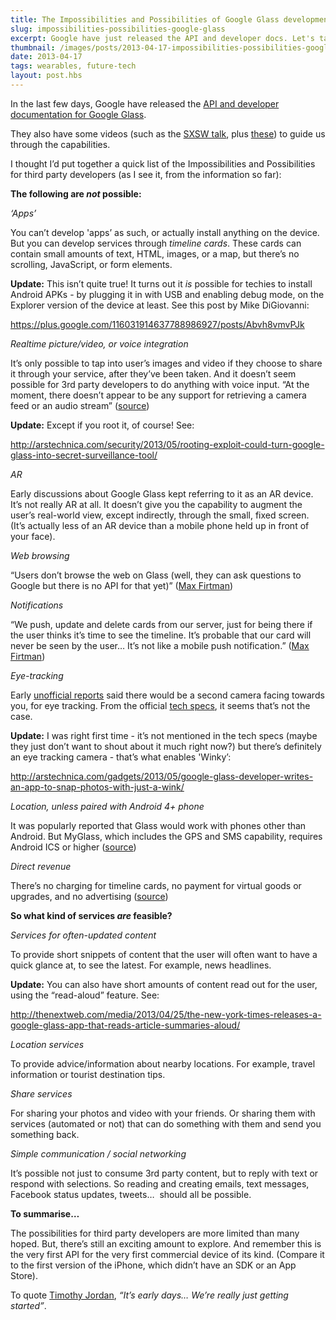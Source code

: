 ```yaml
---
title: The Impossibilities and Possibilities of Google Glass development
slug: impossibilities-possibilities-google-glass
excerpt: Google have just released the API and developer docs. Let's take a look at what we can do with it...
thumbnail: /images/posts/2013-04-17-impossibilities-possibilities-google-glass/thumb-google-glass.jpg
date: 2013-04-17
tags: wearables, future-tech
layout: post.hbs
---
```


In the last few days, Google have released the [API and developer
documentation for Google Glass](https://developers.google.com/glass/).

They also have some videos (such as the [SXSW
talk](http://youtu.be/JpWmGX55a40), plus
[these](https://developers.google.com/glass/about)) to guide us through
the capabilities.

I thought I’d put together a quick list of the Impossibilities and
Possibilities for third party developers (as I see it, from the
information so far):

**The following are *not* possible:**

_‘Apps’_

You can’t develop 'apps’ as such, or actually install anything on the
device. But you can develop services through _timeline cards_. These
cards can contain small amounts of text, HTML, images, or a map, but
there’s no scrolling, JavaScript, or form elements.

**Update:** This isn’t quite true! It turns out it _is_ possible for
techies to install Android APKs - by plugging it in with USB and
enabling debug mode, on the Explorer version of the device at
least. See this post by Mike DiGiovanni:

<https://plus.google.com/116031914637788986927/posts/Abvh8vmvPJk>

_Realtime picture/video, or voice integration_

It’s only possible to tap into user’s images and video if they
choose to share it through your service, after they’ve been taken. And
it doesn’t seem possible for 3rd party developers to do anything with
voice input. “At the moment, there doesn’t appear to be any support for
retrieving a camera feed or an audio stream”
([source](http://www.zdnet.com/google-publishes-glass-mirror-api-preview-for-developers-7000014049/))

**Update:** Except if you root it, of course! See:

<http://arstechnica.com/security/2013/05/rooting-exploit-could-turn-google-glass-into-secret-surveillance-tool/>

_AR_

Early discussions about Google Glass kept referring to it as an AR
device. It’s not really AR at all. It doesn’t give you the capability to
augment the user’s real-world view, except indirectly, through the
small, fixed screen. (It’s actually less of an AR device than a mobile
phone held up in front of your face).

_Web browsing_

“Users don’t browse the web on Glass (well, they can ask questions
to Google but there is no API for that yet)” ([Max
Firtman](http://www.mobilexweb.com/blog/google-glass-web-mirror-api-html5))

_Notifications_

“We push, update and delete cards from our server, just for being
there if the user thinks it’s time to see the timeline. It’s probable
that our card will never be seen by the user… It’s not like a mobile
push notification.” ([Max
Firtman](http://www.mobilexweb.com/blog/google-glass-web-mirror-api-html5))

_Eye-tracking_

Early [unofficial
reports](http://www.slashgear.com/google-glass-in-focus-ui-apps-more-22270783/)
said there would be a second camera facing towards you, for eye
tracking. From the official [tech
specs](http://support.google.com/glass/answer/3064128?hl=en&ref_topic=3063354),
it seems that’s not the case.

**Update:** I was right first time - it’s not mentioned in the tech
specs (maybe they just don’t want to shout about it much right now?) but
there’s definitely an eye tracking camera - that’s what enables 'Winky’:

<http://arstechnica.com/gadgets/2013/05/google-glass-developer-writes-an-app-to-snap-photos-with-just-a-wink/>

_Location, unless paired with Android 4+ phone_

It was popularly reported that Glass would work with phones other
than Android. But MyGlass, which includes the GPS and SMS capability,
requires Android ICS or higher
([source](http://support.google.com/glass/answer/3064128?hl=en&ref_topic=3063354))

_Direct revenue_

There’s no charging for timeline cards, no payment for virtual
goods or upgrades, and no advertising
([source](http://www.belfasttelegraph.co.uk/lifestyle/technology-gadgets/app-developers-fail-to-see-profits-with-google-glass-29201537.html))

**So what kind of services *are* feasible?**

_Services for often-updated content_

To provide short snippets of content that the user will often want
to have a quick glance at, to see the latest. For example, news
headlines.

**Update:** You can also have short amounts of content read out
for the user, using the “read-aloud” feature. See:

<http://thenextweb.com/media/2013/04/25/the-new-york-times-releases-a-google-glass-app-that-reads-article-summaries-aloud/>

_Location services_

To provide advice/information about nearby locations. For example,
travel information or tourist destination tips.

_Share services_

For sharing your photos and video with your friends. Or sharing them
with services (automated or not) that can do something with them and
send you something back.

_Simple communication / social networking_

It’s possible not just to consume 3rd party content, but to reply with
text or respond with selections. So reading and creating emails, text
messages, Facebook status updates, tweets…  should all be possible.

**To summarise…**

The possibilities for third party developers are more limited than
many hoped. But, there’s still an exciting amount to explore. And
remember this is the very first API for the very first commercial device
of its kind. (Compare it to the first version of the iPhone, which
didn’t have an SDK or an App Store).

To quote [Timothy Jordan](http://youtu.be/JpWmGX55a40), _“It’s
early days… We’re really just getting started”_.
